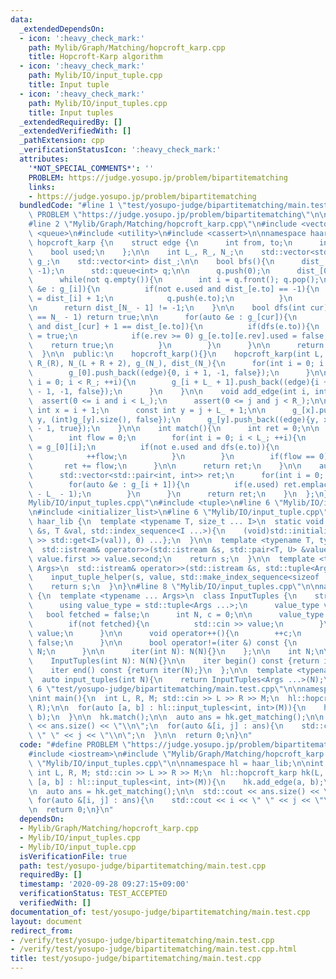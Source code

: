 ```yaml
---
data:
  _extendedDependsOn:
  - icon: ':heavy_check_mark:'
    path: Mylib/Graph/Matching/hopcroft_karp.cpp
    title: Hopcroft-Karp algorithm
  - icon: ':heavy_check_mark:'
    path: Mylib/IO/input_tuple.cpp
    title: Input tuple
  - icon: ':heavy_check_mark:'
    path: Mylib/IO/input_tuples.cpp
    title: Input tuples
  _extendedRequiredBy: []
  _extendedVerifiedWith: []
  _pathExtension: cpp
  _verificationStatusIcon: ':heavy_check_mark:'
  attributes:
    '*NOT_SPECIAL_COMMENTS*': ''
    PROBLEM: https://judge.yosupo.jp/problem/bipartitematching
    links:
    - https://judge.yosupo.jp/problem/bipartitematching
  bundledCode: "#line 1 \"test/yosupo-judge/bipartitematching/main.test.cpp\"\n#define\
    \ PROBLEM \"https://judge.yosupo.jp/problem/bipartitematching\"\n\n#include <iostream>\n\
    #line 2 \"Mylib/Graph/Matching/hopcroft_karp.cpp\"\n#include <vector>\n#include\
    \ <queue>\n#include <utility>\n#include <cassert>\n\nnamespace haar_lib {\n  class\
    \ hopcroft_karp {\n    struct edge {\n      int from, to;\n      int rev;\n  \
    \    bool used;\n    };\n\n    int L_, R_, N_;\n    std::vector<std::vector<edge>>\
    \ g_;\n    std::vector<int> dist_;\n\n    bool bfs(){\n      dist_.assign(N_,\
    \ -1);\n      std::queue<int> q;\n\n      q.push(0);\n      dist_[0] = 0;\n\n\
    \      while(not q.empty()){\n        int i = q.front(); q.pop();\n\n        for(auto\
    \ &e : g_[i]){\n          if(not e.used and dist_[e.to] == -1){\n            dist_[e.to]\
    \ = dist_[i] + 1;\n            q.push(e.to);\n          }\n        }\n      }\n\
    \n      return dist_[N_ - 1] != -1;\n    }\n\n    bool dfs(int cur){\n      if(cur\
    \ == N_ - 1) return true;\n\n      for(auto &e : g_[cur]){\n        if(not e.used\
    \ and dist_[cur] + 1 == dist_[e.to]){\n          if(dfs(e.to)){\n            e.used\
    \ = true;\n            if(e.rev >= 0) g_[e.to][e.rev].used = false;\n        \
    \    return true;\n          }\n        }\n      }\n\n      return false;\n  \
    \  }\n\n  public:\n    hopcroft_karp(){}\n    hopcroft_karp(int L, int R): L_(L),\
    \ R_(R), N_(L + R + 2), g_(N_), dist_(N_){\n      for(int i = 0; i < L_; ++i){\n\
    \        g_[0].push_back((edge){0, i + 1, -1, false});\n      }\n\n      for(int\
    \ i = 0; i < R_; ++i){\n        g_[i + L_ + 1].push_back((edge){i + L_ + 1, N_\
    \ - 1, -1, false});\n      }\n    }\n\n    void add_edge(int i, int j){\n    \
    \  assert(0 <= i and i < L_);\n      assert(0 <= j and j < R_);\n\n      const\
    \ int x = i + 1;\n      const int y = j + L_ + 1;\n\n      g_[x].push_back((edge){x,\
    \ y, (int)g_[y].size(), false});\n      g_[y].push_back((edge){y, x, (int)g_[x].size()\
    \ - 1, true});\n    }\n\n    int match(){\n      int ret = 0;\n\n      while(bfs()){\n\
    \        int flow = 0;\n        for(int i = 0; i < L_; ++i){\n          auto &e\
    \ = g_[0][i];\n          if(not e.used and dfs(e.to)){\n            e.used = true;\n\
    \            ++flow;\n          }\n        }\n        if(flow == 0) break;\n \
    \       ret += flow;\n      }\n\n      return ret;\n    }\n\n    auto get_matching(){\n\
    \      std::vector<std::pair<int, int>> ret;\n      for(int i = 0; i < L_; ++i){\n\
    \        for(auto &e : g_[i + 1]){\n          if(e.used) ret.emplace_back(i, e.to\
    \ - L_ - 1);\n        }\n      }\n      return ret;\n    }\n  };\n}\n#line 4 \"\
    Mylib/IO/input_tuples.cpp\"\n#include <tuple>\n#line 6 \"Mylib/IO/input_tuples.cpp\"\
    \n#include <initializer_list>\n#line 6 \"Mylib/IO/input_tuple.cpp\"\n\nnamespace\
    \ haar_lib {\n  template <typename T, size_t ... I>\n  static void input_tuple_helper(std::istream\
    \ &s, T &val, std::index_sequence<I ...>){\n    (void)std::initializer_list<int>{(void(s\
    \ >> std::get<I>(val)), 0) ...};\n  }\n\n  template <typename T, typename U>\n\
    \  std::istream& operator>>(std::istream &s, std::pair<T, U> &value){\n    s >>\
    \ value.first >> value.second;\n    return s;\n  }\n\n  template <typename ...\
    \ Args>\n  std::istream& operator>>(std::istream &s, std::tuple<Args ...> &value){\n\
    \    input_tuple_helper(s, value, std::make_index_sequence<sizeof ... (Args)>());\n\
    \    return s;\n  }\n}\n#line 8 \"Mylib/IO/input_tuples.cpp\"\n\nnamespace haar_lib\
    \ {\n  template <typename ... Args>\n  class InputTuples {\n    struct iter {\n\
    \      using value_type = std::tuple<Args ...>;\n      value_type value;\n   \
    \   bool fetched = false;\n      int N, c = 0;\n\n      value_type operator*(){\n\
    \        if(not fetched){\n          std::cin >> value;\n        }\n        return\
    \ value;\n      }\n\n      void operator++(){\n        ++c;\n        fetched =\
    \ false;\n      }\n\n      bool operator!=(iter &) const {\n        return c <\
    \ N;\n      }\n\n      iter(int N): N(N){}\n    };\n\n    int N;\n\n  public:\n\
    \    InputTuples(int N): N(N){}\n\n    iter begin() const {return iter(N);}\n\
    \    iter end() const {return iter(N);}\n  };\n\n  template <typename ... Args>\n\
    \  auto input_tuples(int N){\n    return InputTuples<Args ...>(N);\n  }\n}\n#line\
    \ 6 \"test/yosupo-judge/bipartitematching/main.test.cpp\"\n\nnamespace hl = haar_lib;\n\
    \nint main(){\n  int L, R, M; std::cin >> L >> R >> M;\n  hl::hopcroft_karp hk(L,\
    \ R);\n\n  for(auto [a, b] : hl::input_tuples<int, int>(M)){\n    hk.add_edge(a,\
    \ b);\n  }\n\n  hk.match();\n\n  auto ans = hk.get_matching();\n\n  std::cout\
    \ << ans.size() << \"\\n\";\n  for(auto &[i, j] : ans){\n    std::cout << i <<\
    \ \" \" << j << \"\\n\";\n  }\n\n  return 0;\n}\n"
  code: "#define PROBLEM \"https://judge.yosupo.jp/problem/bipartitematching\"\n\n\
    #include <iostream>\n#include \"Mylib/Graph/Matching/hopcroft_karp.cpp\"\n#include\
    \ \"Mylib/IO/input_tuples.cpp\"\n\nnamespace hl = haar_lib;\n\nint main(){\n \
    \ int L, R, M; std::cin >> L >> R >> M;\n  hl::hopcroft_karp hk(L, R);\n\n  for(auto\
    \ [a, b] : hl::input_tuples<int, int>(M)){\n    hk.add_edge(a, b);\n  }\n\n  hk.match();\n\
    \n  auto ans = hk.get_matching();\n\n  std::cout << ans.size() << \"\\n\";\n \
    \ for(auto &[i, j] : ans){\n    std::cout << i << \" \" << j << \"\\n\";\n  }\n\
    \n  return 0;\n}\n"
  dependsOn:
  - Mylib/Graph/Matching/hopcroft_karp.cpp
  - Mylib/IO/input_tuples.cpp
  - Mylib/IO/input_tuple.cpp
  isVerificationFile: true
  path: test/yosupo-judge/bipartitematching/main.test.cpp
  requiredBy: []
  timestamp: '2020-09-28 09:27:15+09:00'
  verificationStatus: TEST_ACCEPTED
  verifiedWith: []
documentation_of: test/yosupo-judge/bipartitematching/main.test.cpp
layout: document
redirect_from:
- /verify/test/yosupo-judge/bipartitematching/main.test.cpp
- /verify/test/yosupo-judge/bipartitematching/main.test.cpp.html
title: test/yosupo-judge/bipartitematching/main.test.cpp
---
```

